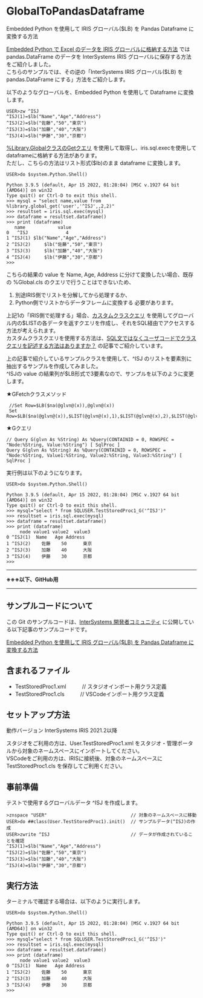 # GlobalToPandasDataframe
Embedded Python を使用して IRIS グローバル($LB) を Pandas Dataframe に変換する方法

[Embedded Python で Excel のデータを IRIS グローバルに格納する方法](https://jp.community.intersystems.com/node/516426) では pandas.DataFrame のデータを InterSystems IRIS グローバルに保存する方法をご紹介しました。  
こちらのサンプルでは、その逆の「InterSystems IRIS グローバル($LB) を pandas.DataFrame にする」方法をご紹介します。 
  
以下のようなグローバルを、Embedded Python を使用して Dataframe に変換します。
~~~
USER>zw ^ISJ
^ISJ(1)=$lb("Name","Age","Address")
^ISJ(2)=$lb("佐藤","50","東京")
^ISJ(3)=$lb("加藤","40","大阪")
^ISJ(4)=$lb("伊藤","30","京都")
~~~
  
[%Library.GlobalクラスのGetクエリ](https://docs.intersystems.com/irislatest/csp/documatic/%25CSP.Documatic.cls?&LIBRARY=%25SYS&CLASSNAME=%25Library.Global#Get) を使用して取得し、iris.sql.execを使用してdataframeに格納する方法があります。  
ただし、こちらの方法はリスト形式($lb)のまま dataframe に変換します。

~~~
USER>do $system.Python.Shell()

Python 3.9.5 (default, Apr 15 2022, 01:28:04) [MSC v.1927 64 bit (AMD64)] on win32
Type quit() or Ctrl-D to exit this shell.
>>> mysql = "select name,value from %library.global_get('user','^ISJ',,2,2)"
>>> resultset = iris.sql.exec(mysql)
>>> dataframe = resultset.dataframe()
>>> print (dataframe)
   name            value
0   ^ISJ              4
1 ^ISJ(1) $lb("Name","Age","Address")
2 ^ISJ(2)     $lb("佐藤","50","東京")
3 ^ISJ(3)     $lb("加藤","40","大阪")
4 ^ISJ(4)     $lb("伊藤","30","京都")
>>>
~~~

こちらの結果の value を Name, Age, Address に分けて変換したい場合、既存の %Global.cls のクエリで行うことはできないため、
1. 別途IRIS側でリストを分解してから処理するか、
2. Python側でリストからデータフレームに変換する
必要があります。  
  
上記1の「IRIS側で処理する」場合、[カスタムクラスクエリ](https://jp.community.intersystems.com/node/481186) を使用してグローバル内の$LISTの各データを返すクエリを作成し、それをSQL経由でアクセスする方法が考えられます。  
カスタムクラスクエリを使用する方法は、[SQL文ではなくユーザコードでクラスクエリを記述する方法はありますか？](https://jp.community.intersystems.com/node/502451) の記事でご紹介しています。
  
上の記事で紹介しているサンプルクラスを使用して、^ISJ のリストを要素別に抽出するサンプルを作成してみました。  
^ISJの value の結果列が$LB形式で3要素なので、サンプルを以下のように変更します。
  
★GFetchクラスメソッド
~~~
 //Set Row=$LB($na(@glvn@(x)),@glvn@(x))
 Set Row=$LB($na(@glvn@(x)),$LIST(@glvn@(x),1),$LIST(@glvn@(x),2),$LIST(@glvn@(x),3))
~~~
★Gクエリ
~~~
// Query G(glvn As %String) As %Query(CONTAINID = 0, ROWSPEC = "Node:%String, Value:%String") [ SqlProc ]
Query G(glvn As %String) As %Query(CONTAINID = 0, ROWSPEC = "Node:%String, Value1:%String, Value2:%String, Value3:%String") [ SqlProc ]
~~~
  
実行例は以下のようになります。
~~~
USER>do $system.Python.Shell()

Python 3.9.5 (default, Apr 15 2022, 01:28:04) [MSC v.1927 64 bit (AMD64)] on win32
Type quit() or Ctrl-D to exit this shell.
>>> mysql="select * from SQLUSER.TestStoredProc1_G('^ISJ')"
>>> resultset = iris.sql.exec(mysql)
>>> dataframe = resultset.dataframe()
>>> print (dataframe)
     node value1 value2  value3
0 ^ISJ(1)  Name   Age Address
1 ^ISJ(2)    佐藤    50      東京
2 ^ISJ(3)    加藤    40      大阪
3 ^ISJ(4)    伊藤    30      京都
>>>
~~~
 
***
**※※※以下、GitHub用**
***

## サンプルコードについて
この Git のサンプルコードは、[InterSystems 開発者コミュニティ](https://jp.community.intersystems.com/) に公開している以下記事のサンプルコードです。  
  
[Embedded Python を使用して IRIS グローバル($LB) を Pandas Dataframe に変換する方法](https://jp.community.intersystems.com/node/xxxxxx)
  
## 含まれるファイル
* TestStoredProc1.xml　　　// スタジオインポート用クラス定義
* TestStoredProc1.cls　　　// VSCodeインポート用クラス定義
    
## セットアップ方法
動作バージョン InterSystems IRIS 2021.2以降
  
スタジオをご利用の方は、User.TestStoredProc1.xml をスタジオ・管理ポータルから対象のネームスペースにインポートしてください。  
VSCodeをご利用の方は、IRISに接続後、対象のネームスペースにTestStoredProc1.cls を保存してご利用ください。  
  
## 事前準備
テストで使用するグローバルデータ ^ISJ を作成します。
~~~
>znspace "USER"                               // 対象のネームスペースに移動
USER>do ##class(User.TestStoredProc1).init()  // サンプルデータ(^ISJ)の作成
USER>zwrite ^ISJ                              // データが作成されていることを確認
^ISJ(1)=$lb("Name","Age","Address")
^ISJ(2)=$lb("佐藤","50","東京")
^ISJ(3)=$lb("加藤","40","大阪")
^ISJ(4)=$lb("伊藤","30","京都")
~~~
  
## 実行方法
ターミナルで確認する場合は、以下のように実行します。
~~~
USER>do $system.Python.Shell()

Python 3.9.5 (default, Apr 15 2022, 01:28:04) [MSC v.1927 64 bit (AMD64)] on win32
Type quit() or Ctrl-D to exit this shell.
>>> mysql="select * from SQLUSER.TestStoredProc1_G('^ISJ')"
>>> resultset = iris.sql.exec(mysql)
>>> dataframe = resultset.dataframe()
>>> print (dataframe)
     node value1 value2  value3
0 ^ISJ(1)  Name   Age Address
1 ^ISJ(2)    佐藤    50      東京
2 ^ISJ(3)    加藤    40      大阪
3 ^ISJ(4)    伊藤    30      京都
>>>
~~~
